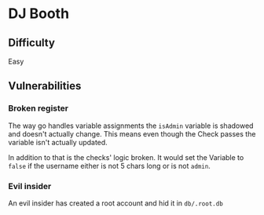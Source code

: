 # DJ Booth

## Difficulty

Easy

## Vulnerabilities

### Broken register

The way go handles variable assignments the `isAdmin` variable is shadowed and doesn't actually change.
This means even though the Check passes the variable isn't actually updated.

In addition to that is the checks' logic broken. It would set the Variable to `false` if the username
either is not 5 chars long or is not `admin`.

### Evil insider

An evil insider has created a root account and hid it in `db/.root.db`
